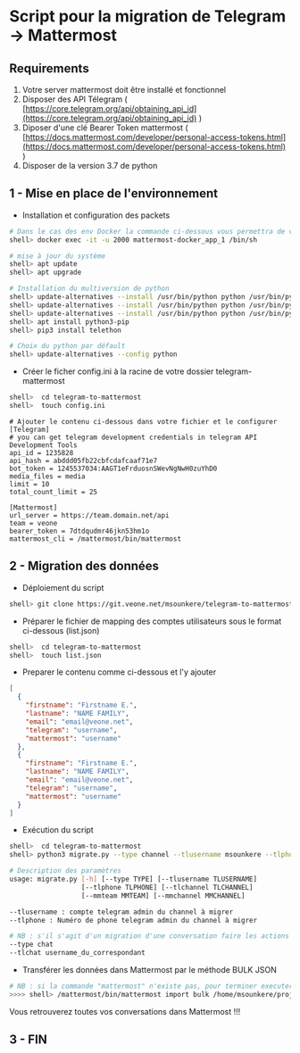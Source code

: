 
# Script pour la migration de Telegram -> Mattermost
## Requirements
1. Votre server mattermost doit être installé et fonctionnel
2. Disposer des API Télegram ( [https://core.telegram.org/api/obtaining_api_id](https://core.telegram.org/api/obtaining_api_id) )
3. Diposer d'une clé Bearer Token mattermost ( [https://docs.mattermost.com/developer/personal-access-tokens.html](https://docs.mattermost.com/developer/personal-access-tokens.html) )
4. Disposer de la version 3.7 de python

## 1 -  Mise en place de l'environnement
- Installation et configuration des packets
```bash
# Dans le cas des env Docker la commande ci-dessous vous permettra de vous connecter à votre docker
shell> docker exec -it -u 2000 mattermost-docker_app_1 /bin/sh

# mise à jour du système
shell> apt update
shell> apt upgrade

# Installation du multiversion de python
shell> update-alternatives --install /usr/bin/python python /usr/bin/python2.7 1
shell> update-alternatives --install /usr/bin/python python /usr/bin/python3.6 2
shell> update-alternatives --install /usr/bin/python python /usr/bin/python3.7 3
shell> apt install python3-pip
shell> pip3 install telethon

# Choix du python par défault
shell> update-alternatives --config python
```

- Créer le ficher config.ini à la racine de votre dossier telegram-mattermost
```bash
shell>  cd telegram-to-mattermost
shell>  touch config.ini
```
```config
# Ajouter le contenu ci-dessous dans votre fichier et le configurer
[Telegram]
# you can get telegram development credentials in telegram API Development Tools
api_id = 1235828
api_hash = abddd05fb22cbfcdafcaaf71e7 
bot_token = 1245537034:AAGT1eFrduosnSWevNgNwH0zuYhD0
media_files = media
limit = 10
total_count_limit = 25

[Mattermost]
url_server = https://team.domain.net/api
team = veone
bearer_token = 7dtdqudmr46jkn53hm1o
mattermost_cli = /mattermost/bin/mattermost
```

## 2 - Migration des données

- Déploiement du script
```bash
shell> git clone https://git.veone.net/msounkere/telegram-to-mattermost.git
```
- Préparer le fichier de mapping des comptes utilisateurs sous le format ci-dessous (list.json)

```bash
shell>  cd telegram-to-mattermost
shell>  touch list.json
```
- Preparer le contenu comme ci-dessous et l'y ajouter
```json
[
  {
    "firstname": "Firstname E.",
    "lastname": "NAME FAMILY",
    "email": "email@veone.net",
    "telegram": "username",
    "mattermost": "username"
  },
  {
    "firstname": "Firstname E.",
    "lastname": "NAME FAMILY",
    "email": "email@veone.net",
    "telegram": "username",
    "mattermost": "username"
  }
]
```

- Exécution du script

```bash
shell>  cd telegram-to-mattermost
shell> python3 migrate.py --type channel --tlusername msounkere --tlphone +2257777727 --tlchannel https://t.me/joinchat/EchPiUcTSJpNHBiI0KI0A --mmteam veone --mmchannel veone_xy

# Description des paramètres
usage: migrate.py [-h] [--type TYPE] [--tlusername TLUSERNAME]
                  [--tlphone TLPHONE] [--tlchannel TLCHANNEL]
                  [--mmteam MMTEAM] [--mmchannel MMCHANNEL]

--tlusername : compte telegram admin du channel à migrer
--tlphone : Numéro de phone telegram admin du channel à migrer

# NB : s'il s'agit d'un migration d'une conversation faire les actions suivantes :
--type chat
--tlchat username_du_correspondant
```

- Transférer les données dans Mattermost par le méthode BULK JSON

```bash
# NB : si la commande "mattermost" n'existe pas, pour terminer executer manuellement la commande ci-dessous
>>>> shell> /mattermost/bin/mattermost import bulk /home/msounkere/projects/telegram-to-mattermost/media/1192446106/mattermost_data.json --apply
```
Vous retrouverez toutes vos conversations dans Mattermost !!!

  
## 3 - FIN
